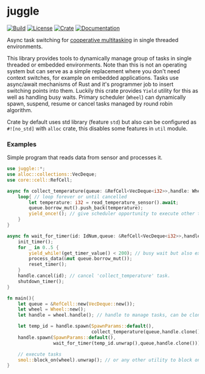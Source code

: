 # juggle

[![Build](https://github.com/Kazik24/juggle/workflows/Build%20and%20test/badge.svg)](
https://github.com/Kazik24/juggle/actions)
[![License](https://img.shields.io/badge/license-MIT%2FApache--2.0-blue.svg)](
https://github.com/Kazik24/juggle)
[![Crate](https://img.shields.io/crates/v/juggle.svg)](
https://crates.io/crates/juggle)
[![Documentation](https://docs.rs/juggle/badge.svg)](
https://docs.rs/juggle)

Async task switching for
[cooperative multitasking](https://en.wikipedia.org/wiki/Cooperative_multitasking)
in single threaded environments.

This library provides tools to dynamically manage group of tasks in single threaded or embedded
environments. Note than this is not an operating system but can serve as a simple replacement
where you don't need context switches, for example on embedded applications.
Tasks use async/await mechanisms of Rust and it's programmer job to insert switching
points into them. Luckily this crate provides `Yield` utility for this as well as
handling busy waits. Primary scheduler (`Wheel`) can dynamically spawn, suspend, resume
or cancel tasks managed by round robin algorithm.

Crate by default uses std library (feature `std`) but also can be configured
as `#![no_std]` with `alloc` crate, this disables some features in `util`
module.

### Examples
Simple program that reads data from sensor and processes it.
```rust
use juggle::*;
use alloc::collections::VecDeque;
use core::cell::RefCell;

async fn collect_temperature(queue: &RefCell<VecDeque<i32>>,handle: WheelHandle<'_>){
    loop{ // loop forever or until cancelled
        let temperature: i32 = read_temperature_sensor().await;
        queue.borrow_mut().push_back(temperature);
        yield_once!(); // give scheduler opportunity to execute other tasks
    }
}

async fn wait_for_timer(id: IdNum,queue: &RefCell<VecDeque<i32>>,handle: WheelHandle<'_>){
    init_timer();
    for _ in 0..5 {
        yield_while!(get_timer_value() < 200); // busy wait but also executes other tasks.
        process_data(&mut queue.borrow_mut());
        reset_timer();
    }
    handle.cancel(id); // cancel 'collect_temperature' task.
    shutdown_timer();
}

fn main(){
    let queue = &RefCell::new(VecDeque::new());
    let wheel = Wheel::new();
    let handle = wheel.handle(); // handle to manage tasks, can be cloned inside this thread

    let temp_id = handle.spawn(SpawnParams::default(),
                               collect_temperature(queue,handle.clone()));
    handle.spawn(SpawnParams::default(),
                 wait_for_timer(temp_id.unwrap(),queue,handle.clone()));

    // execute tasks
    smol::block_on(wheel).unwrap(); // or any other utility to block on future.
}
 ```
